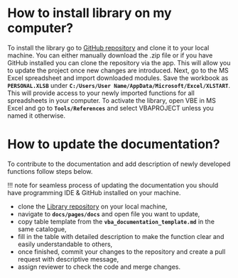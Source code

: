 # How to install library on my computer?
To install the library go to <a href="https://github.com/furmanp/Pontis-VBA" target="_blank" rel="noopener">GitHub repository</a> and clone it to your local machine.
You can either manually download the .zip file or if you have GitHub installed you can clone the repository via the app. This will allow you to update the project once new
changes are introduced. 
Next, go to the MS Excel spreadsheet and import downloaded modules. Save the workbook as **`PERSONAL.XLSB`** under **`C:/Users/User Name/AppData/Microsoft/Excel/XLSTART`**.
This will provide access to your newly imported functions for all spreadsheets in your computer. 
To activate the library, open VBE in MS Excel and go to **`Tools/References`** and select VBAPROJECT unless you named it otherwise.


# How to update the documentation?
To contribute to the documentation and add description of newly developed functions follow steps below.

!!! note
    for seamless process of updating the documentation you should have programming IDE & GitHub installed on your machine.

* clone the <a href="https://github.com/furmanp/vba-library-documentation" target="_blank" rel="noopener">Library repository</a> on your local machine,
* navigate to **`docs/pages/docs`** and open file you want to update,
* copy table template from the **`vba_documentation_template.md`** in the same catalogue,
* fill in the table with detailed description to make the function clear and easily understandable to others,
* once finished, commit your changes to the repository and create a pull request with descriptive message,
* assign reviewer to check the code and merge changes.

